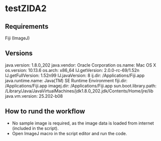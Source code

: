# testZIDA2

## Requirements

Fiji (ImageJ)

## Versions

  java.version: 1.8.0_202
  java.vendor: Oracle Corporation
  os.name: Mac OS X
  os.version: 10.13.6
  os.arch: x86_64
  IJ.getVersion: 2.0.0-rc-69/1.52n
  IJ.getFullVersion: 1.52n99
  IJ.javaVersion: 8
  ij.dir: /Applications/Fiji.app
  java.runtime.name: Java(TM) SE Runtime Environment
  fiji.dir: /Applications/Fiji.app
  imagej.dir: /Applications/Fiji.app
  sun.boot.library.path: /Library/Java/JavaVirtualMachines/jdk1.8.0_202.jdk/Contents/Home/jre/lib
  java.vm.version: 25.202-b08

## How to rund the workflow

- No sample image is required, as the image data is loaded from internet (included in the script). 
- Open ImageJ macro in the script editor and run the code. 

